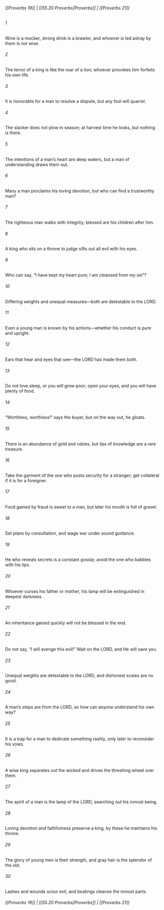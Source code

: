 
###### [[Proverbs 19]] | [[55.20 Proverbs|Proverbs]] | [[Proverbs 21]]

###### 1
Wine is a mocker, strong drink is a brawler, and whoever is led astray by them is not wise.
###### 2
The terror of a king is like the roar of a lion; whoever provokes him forfeits his own life.
###### 3
It is honorable for a man to resolve a dispute, but any fool will quarrel.
###### 4
The slacker does not plow in season; at harvest time he looks, but nothing is there.
###### 5
The intentions of a man’s heart are deep waters, but a man of understanding draws them out.
###### 6
Many a man proclaims his loving devotion, but who can find a trustworthy man?
###### 7
The righteous man walks with integrity; blessed are his children after him.
###### 8
A king who sits on a throne to judge sifts out all evil with his eyes.
###### 9
Who can say, “I have kept my heart pure; I am cleansed from my sin”?
###### 10
Differing weights and unequal measures—both are detestable to the LORD.
###### 11
Even a young man is known by his actions—whether his conduct is pure and upright.
###### 12
Ears that hear and eyes that see—the LORD has made them both.
###### 13
Do not love sleep, or you will grow poor; open your eyes, and you will have plenty of food.
###### 14
“Worthless, worthless!” says the buyer, but on the way out, he gloats.
###### 15
There is an abundance of gold and rubies, but lips of knowledge are a rare treasure.
###### 16
Take the garment of the one who posts security for a stranger; get collateral if it is for a foreigner.
###### 17
Food gained by fraud is sweet to a man, but later his mouth is full of gravel.
###### 18
Set plans by consultation, and wage war under sound guidance.
###### 19
He who reveals secrets is a constant gossip; avoid the one who babbles with his lips.
###### 20
Whoever curses his father or mother, his lamp will be extinguished in deepest darkness.
###### 21
An inheritance gained quickly will not be blessed in the end.
###### 22
Do not say, “I will avenge this evil!” Wait on the LORD, and He will save you.
###### 23
Unequal weights are detestable to the LORD, and dishonest scales are no good.
###### 24
A man’s steps are from the LORD, so how can anyone understand his own way?
###### 25
It is a trap for a man to dedicate something rashly, only later to reconsider his vows.
###### 26
A wise king separates out the wicked and drives the threshing wheel over them.
###### 27
The spirit of a man is the lamp of the LORD, searching out his inmost being.
###### 28
Loving devotion and faithfulness preserve a king; by these he maintains his throne.
###### 29
The glory of young men is their strength, and gray hair is the splendor of the old.
###### 30
Lashes and wounds scour evil, and beatings cleanse the inmost parts.

###### [[Proverbs 19]] | [[55.20 Proverbs|Proverbs]] | [[Proverbs 21]]
